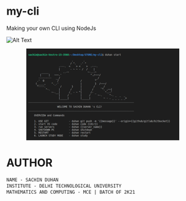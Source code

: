 # my-cli
Making your own CLI using NodeJs

![Alt Text](https://raw.github.com/{sachin-duhan26}/{my-cli}/{master}/{pubilc/guide.png})

<div align="center">
    <img src="/public/guide.png" width="400px"/> 
</div>

# AUTHOR
```
NAME - SACHIN DUHAN
INSTITUTE - DELHI TECHNOLOGICAL UNIVERSITY
MATHEMATICS AND COMPUTING - MCE | BATCH OF 2K21
```